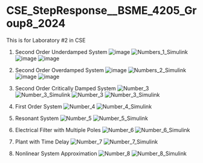 # CSE_StepResponse__BSME_4205_Group8_2024
This is for Laboratory #2 in CSE
1. Second Order Underdamped System
![image](https://github.com/JJME4205/CSE_StepResponse__BSME_4205_Group8_2024/assets/159037171/9f857deb-f28b-4762-bd25-ed8f01fa1e55)
![Numbers_1_Simulink](https://github.com/JJME4205/CSE_StepResponse__BSME_4205_Group8_2024/assets/159037171/3dddb922-9518-4449-a5a8-de2ef2c57109)
![image](https://github.com/JJME4205/CSE_StepResponse__BSME_4205_Group8_2024/assets/159037171/a7186422-76c0-4a76-945c-142e78e85af2)
![image](https://github.com/JJME4205/CSE_StepResponse__BSME_4205_Group8_2024/assets/159037171/433c548e-c0a1-48eb-9ac0-ada3ab0a8550)
2. Second Order Overdamped System
![image](https://github.com/JJME4205/CSE_StepResponse__BSME_4205_Group8_2024/assets/159037171/c3af88f7-d421-473c-ba97-d1ec2b7dfdc7)
![Numbers_2_Simulink](https://github.com/JJME4205/CSE_StepResponse__BSME_4205_Group8_2024/assets/159037171/8fc067be-b99d-460d-85a2-f8c2f73a4ede)
![image](https://github.com/JJME4205/CSE_StepResponse__BSME_4205_Group8_2024/assets/159037171/0bd08b09-4473-4ee8-aa3a-1e8732d60a70)
![image](https://github.com/JJME4205/CSE_StepResponse__BSME_4205_Group8_2024/assets/159037171/df98e1c0-98d2-4eac-8fa9-08a808139d5a)
3. Second Order Critically Damped System
![Number_3](https://github.com/JJME4205/CSE_StepResponse__BSME_4205_Group8_2024/assets/159040752/b844c302-18c3-4e71-a720-2b022fd91afd)
![Number_3_Simulink](https://github.com/JJME4205/CSE_StepResponse__BSME_4205_Group8_2024/assets/159040752/e5ca25b9-0f69-4c5b-bdb6-79d2f1630310)
![Number_3](https://github.com/JJME4205/CSE_StepResponse__BSME_4205_Group8_2024/assets/159040752/c5d6d6e6-bff7-403a-aed1-57ca6309f356)
![Number_3_Simulink](https://github.com/JJME4205/CSE_StepResponse__BSME_4205_Group8_2024/assets/159040752/68a6bf8e-5f3a-4fe3-972a-ef87a7b07018)
4. First Order System
![Number_4](https://github.com/JJME4205/CSE_StepResponse__BSME_4205_Group8_2024/assets/159040752/c10213d2-5d60-422a-bccd-a020a4d2aa1a)
![Number_4_Simulink](https://github.com/JJME4205/CSE_StepResponse__BSME_4205_Group8_2024/assets/159040752/a5c82425-b778-42d3-a244-f214f114f260)

5. Resonant System
![Number_5](https://github.com/JJME4205/CSE_StepResponse__BSME_4205_Group8_2024/assets/159036967/0169225a-8243-4b18-80ba-0e9ec77d3976)
![Number_5_Simulink](https://github.com/JJME4205/CSE_StepResponse__BSME_4205_Group8_2024/assets/159036967/53ab95e3-1248-420c-a80b-62ca60832c66)
6. Electrical Filter with Multiple Poles
![Number_6](https://github.com/JJME4205/CSE_StepResponse__BSME_4205_Group8_2024/assets/159036967/d96848a7-a16f-43a1-9175-c8aa83c9e452)
![Number_6_Simulink](https://github.com/JJME4205/CSE_StepResponse__BSME_4205_Group8_2024/assets/159036967/51f6118b-643e-4f2f-ae48-77b87eaf62f6)
7. Plant with Time Delay
![Number_7](https://github.com/JJME4205/CSE_StepResponse__BSME_4205_Group8_2024/assets/159086810/cfcc4617-d547-4642-9d27-ebbfe8022593)
![Number_7_Simulink](https://github.com/JJME4205/CSE_StepResponse__BSME_4205_Group8_2024/assets/159086810/8c73718c-42cb-498e-a75d-0635c32e7f23)
8. Nonlinear System Approximation
![Number_8](https://github.com/JJME4205/CSE_StepResponse__BSME_4205_Group8_2024/assets/159086810/82f4a5f6-3280-4eff-ac9d-94a072b8967b)
![Number_8_Simulink](https://github.com/JJME4205/CSE_StepResponse__BSME_4205_Group8_2024/assets/159086810/38fb935f-8c77-4e40-bf5c-ee1e300da982)


